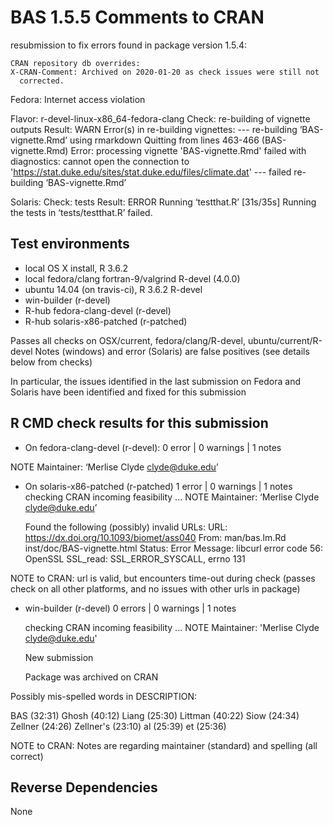 # BAS 1.5.5  Comments to CRAN

resubmission to fix  errors found in package version 1.5.4: 
 
    CRAN repository db overrides:
    X-CRAN-Comment: Archived on 2020-01-20 as check issues were still not
      corrected.
  
Fedora:   Internet access violation

Flavor: r-devel-linux-x86_64-fedora-clang
Check: re-building of vignette outputs 
Result: WARN 
    Error(s) in re-building vignettes:
    --- re-building ‘BAS-vignette.Rmd’ using rmarkdown
    Quitting from lines 463-466 (BAS-vignette.Rmd) 
    Error: processing vignette 'BAS-vignette.Rmd' failed with diagnostics:
    cannot open the connection to 'https://stat.duke.edu/sites/stat.duke.edu/files/climate.dat'
    --- failed re-building ‘BAS-vignette.Rmd’
    

Solaris:
Check: tests 
Result: ERROR 
    Running ‘testthat.R’ [31s/35s]
    Running the tests in ‘tests/testthat.R’ failed.
    

## Test environments

* local OS X install, R 3.6.2
* local fedora/clang fortran-9/valgrind R-devel (4.0.0)
* ubuntu 14.04 (on travis-ci), R 3.6.2 R-devel
* win-builder (r-devel)
* R-hub fedora-clang-devel (r-devel)
* R-hub solaris-x86-patched (r-patched)

Passes all checks on OSX/current, fedora/clang/R-devel, ubuntu/current/R-devel
Notes (windows) and error (Solaris) are false positives (see details below from checks)

In particular, the issues identified in the last submission on Fedora and Solaris have been identified and fixed for this submission

## R CMD check results for this submission

* On fedora-clang-devel (r-devel):  0 error | 0 warnings | 1 notes  

NOTE Maintainer: ‘Merlise Clyde <clyde@duke.edu>’
  
  
* On solaris-x86-patched (r-patched)  1 error | 0 warnings | 1 notes
  checking CRAN incoming feasibility ... NOTE
  Maintainer: ‘Merlise Clyde <clyde@duke.edu>’
  
    Found the following (possibly) invalid URLs:
    URL: https://dx.doi.org/10.1093/biomet/ass040
      From: man/bas.lm.Rd
            inst/doc/BAS-vignette.html
      Status: Error
      Message: libcurl error code 56:
        	OpenSSL SSL_read: SSL_ERROR_SYSCALL, errno 131

NOTE to CRAN:  url is valid,  but encounters time-out during check (passes check on all other platforms, and no issues with other urls in package)

* win-builder (r-devel)  0 errors | 0 warnings  | 1 notes 

  checking CRAN incoming feasibility ... NOTE
  Maintainer: 'Merlise Clyde <clyde@duke.edu>'
  
  New submission
  
  Package was archived on CRAN

 Possibly mis-spelled words in DESCRIPTION:
 
  BAS (32:31)
  Ghosh (40:12)
  Liang (25:30)
  Littman (40:22)
  Siow (24:34)
  Zellner (24:26)
  Zellner's (23:10)
  al (25:39)
  et (25:36)

NOTE to CRAN:  Notes are regarding maintainer (standard) and spelling (all correct)

## Reverse Dependencies

 
None

